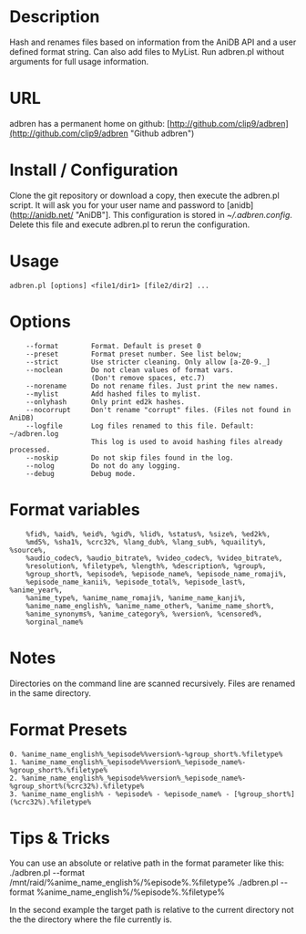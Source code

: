 # Description
Hash and renames files based on information from the AniDB API and a user
defined format string. Can also add files to MyList. Run adbren.pl without
arguments for full usage information. 

# URL
adbren has a permanent home on github:
[http://github.com/clip9/adbren](http://github.com/clip9/adbren "Github adbren")

# Install / Configuration
Clone the git repository or download a copy, then execute the adbren.pl script. 
It will ask you for your user name and password to [anidb](http://anidb.net/ "AniDB"]. 
This configuration is stored in *~/.adbren.config*. Delete this file and 
execute adbren.pl to rerun the configuration.

# Usage
	adbren.pl [options] <file1/dir1> [file2/dir2] ...

# Options
        --format        Format. Default is preset 0
        --preset        Format preset number. See list below;
        --strict        Use stricter cleaning. Only allow [a-Z0-9._]
        --noclean       Do not clean values of format vars. 
                        (Don't remove spaces, etc.7)
        --norename      Do not rename files. Just print the new names.
        --mylist        Add hashed files to mylist.
        --onlyhash      Only print ed2k hashes. 
        --nocorrupt     Don't rename "corrupt" files. (Files not found in AniDB)
        --logfile       Log files renamed to this file. Default: ~/adbren.log
                        This log is used to avoid hashing files already processed.
        --noskip        Do not skip files found in the log.
        --nolog         Do not do any logging.
        --debug         Debug mode.

# Format variables
        %fid%, %aid%, %eid%, %gid%, %lid%, %status%, %size%, %ed2k%, 
        %md5%, %sha1%, %crc32%, %lang_dub%, %lang_sub%, %quaility%, %source%, 
        %audio_codec%, %audio_bitrate%, %video_codec%, %video_bitrate%,
        %resolution%, %filetype%, %length%, %description%, %group%, 
        %group_short%, %episode%, %episode_name%, %episode_name_romaji%,
        %episode_name_kanii%, %episode_total%, %episode_last%, %anime_year%,
        %anime_type%, %anime_name_romaji%, %anime_name_kanji%, 
        %anime_name_english%, %anime_name_other%, %anime_name_short%, 
        %anime_synonyms%, %anime_category%, %version%, %censored%,
        %orginal_name%

# Notes
Directories on the command line are scanned recursively. Files are renamed in the same directory.

# Format Presets
	0. %anime_name_english%_%episode%%version%-%group_short%.%filetype%
	1. %anime_name_english%_%episode%%version%_%episode_name%-%group_short%.%filetype%
	2. %anime_name_english%_%episode%%version%_%episode_name%-%group_short%(%crc32%).%filetype%
	3. %anime_name_english% - %episode% - %episode_name% - [%group_short%](%crc32%).%filetype%

# Tips & Tricks
You can use an absolute or relative path in the format parameter like this:
	./adbren.pl --format /mnt/raid/%anime_name_english%/%episode%.%filetype%
	./adbren.pl --format %anime_name_english%/%episode%.%filetype%

In the second example the target path is relative to the current 
directory not the the directory where the file currently is.
